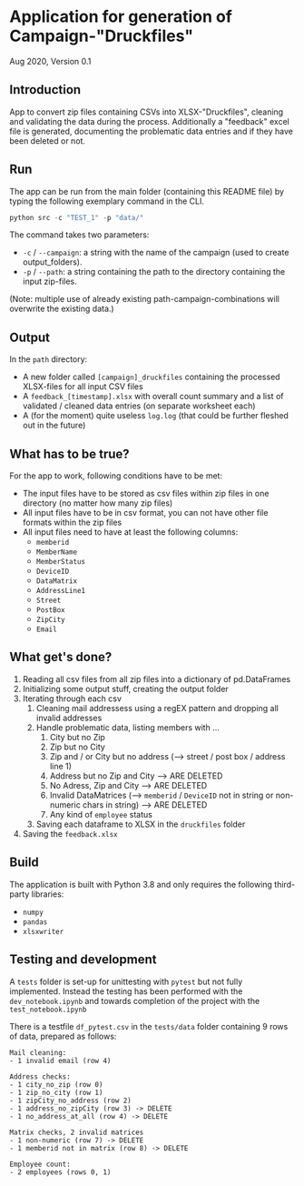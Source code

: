 # Application for generation of Campaign-"Druckfiles"

Aug 2020, Version 0.1

## Introduction

App to convert zip files containing CSVs into XLSX-"Druckfiles", cleaning and validating the data during the process.
Additionally a "feedback" excel file is generated, documenting the problematic data entries and if they have been deleted or not.

## Run

The app can be run from the main folder (containing this README file) by typing the following exemplary command in the CLI.

```python
python src -c "TEST_1" -p "data/"
```

The command takes two parameters:

- `-c` / `--campaign`: a string with the name of the campaign (used to create output_folders).
- `-p` / `--path`:  a string containing the path to the directory containing the input zip-files.

(Note: multiple use of already existing path-campaign-combinations will overwrite the existing data.)

## Output

In the `path` directory:

- A new folder called `[campaign]_druckfiles` containing the processed XLSX-files for all input CSV files
- A `feedback_[timestamp].xlsx` with overall count summary and a list of validated / cleaned data entries (on separate worksheet each)
- A (for the moment) quite useless `log.log` (that could be further fleshed out in the future)

## What has to be true?

For the app to work, following conditions have to be met:

- The input files have to be stored as csv files within zip files in one directory (no matter how many zip files)
- All input files have to be in csv format, you can not have other file formats within the zip files
- All input files need to have at least the following columns:
  - `memberid`
  - `MemberName`
  - `MemberStatus`
  - `DeviceID`
  - `DataMatrix`
  - `AddressLine1`
  - `Street`
  - `PostBox`
  - `ZipCity`
  - `Email`

## What get's done?

1) Reading all csv files from all zip files into a dictionary of pd.DataFrames
2) Initializing some output stuff, creating the output folder
3) Iterating through each csv
   1) Cleaning mail addressess using a regEX pattern and dropping all invalid addresses
   2) Handle problematic data, listing members with ...
      1) City but no Zip
      2) Zip but no City
      3) Zip and / or City but no address (--> street / post box / address line 1)
      4) Address but no Zip and City --> ARE DELETED
      5) No Adress, Zip and City --> ARE DELETED
      6) Invalid DataMatrices (--> `memberid` / `DeviceID` not in string or non-numeric chars in string) --> ARE DELETED
      7) Any kind of `employee` status
   3) Saving each dataframe to XLSX in the `druckfiles` folder
4) Saving the `feedback.xlsx`

## Build

The application is built with Python 3.8 and only requires the following third-party libraries:

- `numpy`
- `pandas`
- `xlsxwriter`

## Testing and development

A `tests` folder is set-up for unittesting with `pytest` but not fully implemented. Instead the testing has been performed with the `dev_notebook.ipynb` and towards completion of the project with the `test_notebook.ipynb`

There is a testfile `df_pytest.csv` in the `tests/data` folder containing 9 rows of data, prepared as follows:

    Mail cleaning:
    - 1 invalid email (row 4)

    Address checks:
    - 1 city_no_zip (row 0)
    - 1 zip_no_city (row 1)
    - 1 zipCity_no_address (row 2)
    - 1 address_no_zipCity (row 3) -> DELETE
    - 1 no_address_at_all (row 4) -> DELETE

    Matrix checks, 2 invalid matrices
    - 1 non-numeric (row 7) -> DELETE
    - 1 memberid not in matrix (row 8) -> DELETE

    Employee count:
    - 2 employees (rows 0, 1)
